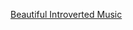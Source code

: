 [Beautiful Introverted Music](https://www.youtube.com/watch?v=Eht8_rhVMOs&list=RDEht8_rhVMOs&start_radio=1)
